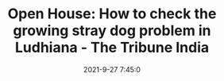 ---
"title": "Open House: How to check the growing stray dog problem in Ludhiana - The Tribune India"
"date": "2021-9-27 7:45:0"
"feed_name": "GOOGLENEWSINDUSTRIAL"
"feed_website": "https://news.google.com/search?q=industrial%2Bincident&hl=en-US&gl=US&ceid=US:en"
"feed_rss": "https://news.google.com/rss/search?q=industrial%2Bincident&hl=en-US&gl=US&ceid=US:en"
"link": "https://www.tribuneindia.com/news/ludhiana/open-house-how-to-check-the-growing-stray-dog-problem-in-ludhiana-316751"
"file": "_posts/2021-1-1-1b76233cc5acc65225f3e607f3586a2a17f66815.md"
"accident": "0"
"drilling": "0"
"dead": "0"
"injured": "0"
"where": "unknown site"
"place": "unknown place"
---